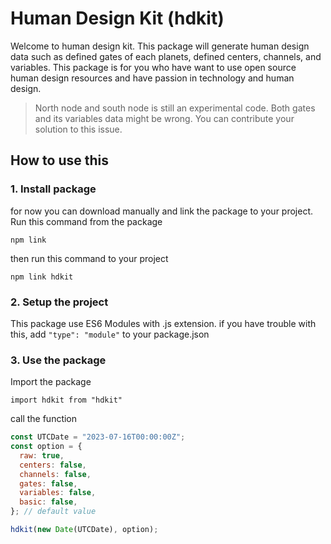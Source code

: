 # Human Design Kit (hdkit)

Welcome to human design kit. This package will generate human design data such as defined gates of each planets, defined centers, channels, and variables. This package is for you who have want to use open source human design resources and have passion in technology and human design.

> North node and south node is still an experimental code. Both gates and its variables data might be wrong. You can contribute your solution to this issue.

## How to use this

### 1. Install package

for now you can download manually and link the package to your project. Run this command from the package

```npm link```

then run this command to your project

```npm link hdkit```

### 2. Setup the project

This package use ES6 Modules with .js extension. if you have trouble with this, add ```"type": "module"``` to your package.json

### 3. Use the package

Import the package

```import hdkit from "hdkit"```

call the function

```js
const UTCDate = "2023-07-16T00:00:00Z";
const option = {
  raw: true,
  centers: false,
  channels: false,
  gates: false,
  variables: false,
  basic: false,
}; // default value

hdkit(new Date(UTCDate), option);
```
